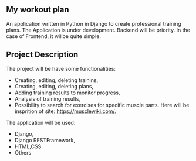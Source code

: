 ## My workout plan

An application written in Python in Django to create professional training plans.
The Application is under development.
Backend will be priority. In the case of Frontend, it willbe quite simple.

## Project Description

The project will be have some functionalities:

- Creating, editing, deleting trainins,
- Creating, editing, deleting plans,
- Adding training results to monitor progress,
- Analysis of training results,
- Possibility to search for exercises for specific muscle parts. Here will be insprition of site: https://musclewiki.com/.

The application will be used:

- Django,
- Django RESTFramework,
- HTML,CSS
- Others

